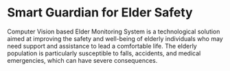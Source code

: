 # Smart Guardian for Elder Safety
Computer Vision based Elder Monitoring System is a technological solution aimed at improving the safety and well-being of elderly individuals who may need support and assistance to lead a comfortable life. The elderly population is particularly susceptible to falls, accidents, and medical emergencies, which can have severe consequences.
